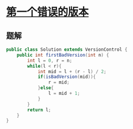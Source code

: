 # [第一个错误的版本](https://leetcode.cn/problems/first-bad-version/)

## 题解

~~~java
public class Solution extends VersionControl {
    public int firstBadVersion(int n) {
        int l = 0, r = n;
        while(l < r){
            int mid = l + (r - l) / 2;
            if(isBadVersion(mid)){
                r = mid;
            }else{
                l = mid + 1;
            }
        }
        return l;
    }
}
~~~